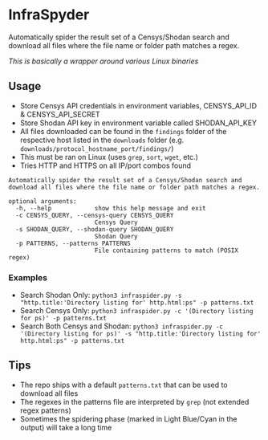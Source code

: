 # InfraSpyder

Automatically spider the result set of a Censys/Shodan search and download all files where the file name or folder path matches a regex.

*This is basically a wrapper around various Linux binaries*

## Usage

- Store Censys API credentials in environment variables, CENSYS_API_ID & CENSYS_API_SECRET
- Store Shodan API key in environment variable called SHODAN_API_KEY
- All files downloaded can be found in the `findings` folder of the respective host listed in the `downloads` folder (e.g. `downloads/protocol_hostname_port/findings/`)
- This must be ran on Linux (uses `grep`, `sort`, `wget`, etc.)
- Tries HTTP and HTTPS on all IP/port combos found

```
Automatically spider the result set of a Censys/Shodan search and download all files where the file name or folder path matches a regex.

optional arguments:
  -h, --help            show this help message and exit
  -c CENSYS_QUERY, --censys-query CENSYS_QUERY
                        Censys Query
  -s SHODAN_QUERY, --shodan-query SHODAN_QUERY
                        Shodan Query
  -p PATTERNS, --patterns PATTERNS
                        File containing patterns to match (POSIX regex)
```

### Examples

- Search Shodan Only: `python3 infraspider.py -s "http.title:'Directory listing for' http.html:ps" -p patterns.txt`
- Search Censys Only: `python3 infraspider.py -c '(Directory listing for ps)' -p patterns.txt`
- Search Both Censys and Shodan: `python3 infraspider.py -c '(Directory listing for ps)' -s "http.title:'Directory listing for' http.html:ps" -p patterns.txt`

## Tips

- The repo ships with a default `patterns.txt` that can be used to download all files
- The regexes in the patterns file are interpreted by `grep` (not extended regex patterns)
- Sometimes the spidering phase (marked in Light Blue/Cyan in the output) will take a long time